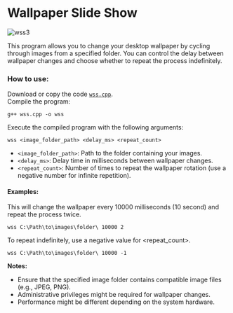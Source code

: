 # Wallpaper Slide Show

![wss3](https://github.com/user-attachments/assets/87c88f85-2df5-425b-9cf3-649cb949e1f4)



This program allows you to change your desktop wallpaper by cycling through images from a specified folder.
You can control the delay between wallpaper changes and choose whether to repeat the process indefinitely.

### How to use:
Download or copy the code <a href="">`wss.cpp`</a>.<br>
Compile the program:
```console
g++ wss.cpp -o wss
```
Execute the compiled program with the following arguments:
```console
wss <image_folder_path> <delay_ms> <repeat_count>
```
- `<image_folder_path>`: Path to the folder containing your images.
- `<delay_ms>`: Delay time in milliseconds between wallpaper changes.
- `<repeat_count>`: Number of times to repeat the wallpaper rotation (use a negative number for infinite repetition).
#### Examples:
This will change the wallpaper every 10000 milliseconds (10 second) and repeat the process twice.
```console
wss C:\Path\to\images\folder\ 10000 2
```
To repeat indefinitely, use a negative value for <repeat_count>.
```console
wss C:\Path\to\images\folder\ 10000 -1
```
**Notes:**
- Ensure that the specified image folder contains compatible image files (e.g., JPEG, PNG).
- Administrative privileges might be required for wallpaper changes.
- Performance might be different depending on the system hardware.

